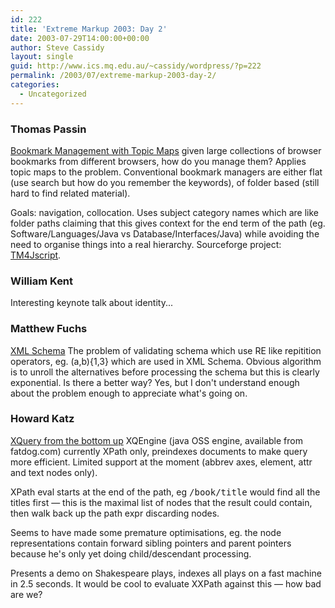```yaml
---
id: 222
title: 'Extreme Markup 2003: Day 2'
date: 2003-07-29T14:00:00+00:00
author: Steve Cassidy
layout: single
guid: http://www.ics.mq.edu.au/~cassidy/wordpress/?p=222
permalink: /2003/07/extreme-markup-2003-day-2/
categories:
  - Uncategorized
---
```

### Thomas Passin

[Bookmark Management with Topic Maps](http://www.mulberrytech.com/Extreme/Proceedings/html/2003/Passin01/EML2003Passin01-toc.html) given large collections of browser bookmarks from different browsers, how do you manage them? Applies topic maps to the problem. Conventional bookmark managers are either flat (use search but how do you remember the keywords), of folder based (still hard to find related material).

Goals: navigation, collocation. Uses subject category names which are like folder paths claiming that this gives context for the end term of the path (eg. Software/Languages/Java vs Database/Interfaces/Java) while avoiding the need to organise things into a real hierarchy. Sourceforge project: [TM4Jscript](http://tm4jscript.sf.net).

### William Kent

Interesting keynote talk about identity...

### Matthew Fuchs

[XML Schema](http://www.mulberrytech.com/Extreme/Proceedings/html/2003/Fuchs01/EML2003Fuchs01-toc.html) The problem of validating schema which use RE like repitition operators, eg. (a,b){1,3} which are used in XML Schema. Obvious algorithm is to unroll the alternatives before processing the schema but this is clearly exponential. Is there a better way? Yes, but I don't understand enough about the problem enough to appreciate what's going on.

### Howard Katz

[XQuery from the bottom up](http://www.mulberrytech.com/Extreme/Proceedings/html/2003/Katz01/EML2003Katz01-toc.html) XQEngine (java OSS engine, available from fatdog.com) currently XPath only, preindexes documents to make query more efficient. Limited support at the moment (abbrev axes, element, attr and text nodes only). 

XPath eval starts at the end of the path, eg <tt>/book/title</tt> would find all the titles first &#8212; this is the maximal list of nodes that the result could contain, then walk back up the path expr discarding nodes.

Seems to have made some premature optimisations, eg. the node representations contain forward sibling pointers and parent pointers because he's only yet doing child/descendant processing.

Presents a demo on Shakespeare plays, indexes all plays on a fast machine in 2.5 seconds. It would be cool to evaluate XXPath against this &#8212; how bad are we?
